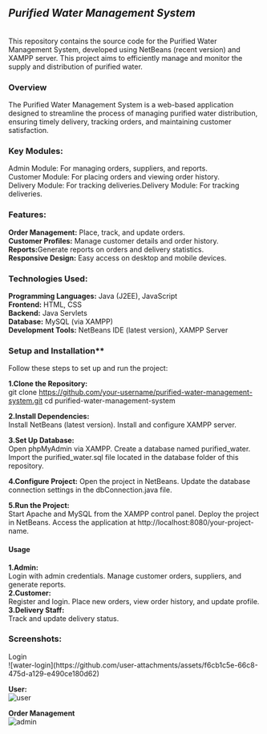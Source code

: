 **<h2><i>Purified Water Management System</i></h2>**<br>
This repository contains the source code for the Purified Water Management System, developed using NetBeans (recent version) and XAMPP server. This project aims to efficiently manage and monitor the supply and distribution of purified water.

<h3>Overview<br></h3>
The Purified Water Management System is a web-based application designed to streamline the process of managing purified water distribution, ensuring timely delivery, tracking orders, and maintaining customer satisfaction.

<h3>Key Modules:<br></h3>
Admin Module: For managing orders, suppliers, and reports.<br>
Customer Module: For placing orders and viewing order history.<br>
Delivery Module: For tracking deliveries.</li>Delivery Module: For tracking deliveries.<br>
<h3>Features:<br></h3>
<b>Order Management:</b> Place, track, and update orders.<br>
<b>Customer Profiles:</b> Manage customer details and order history.<br>
<b>Reports:</b>Generate reports on orders and delivery statistics.<br>
<b>Responsive Design:</b> Easy access on desktop and mobile devices.<br>

<h3>Technologies Used:<br></h3>

**Programming Languages:** Java (J2EE), JavaScript<br></li>
**Frontend:** HTML, CSS<br>
**Backend:** Java Servlets<br>
**Database:** MySQL (via XAMPP)<br>
**Development Tools:** NetBeans IDE (latest version), XAMPP Server<br>

<h3>Setup and Installation**<br></h3>
Follow these steps to set up and run the project:

<b>1.Clone the Repository:</b><br>
git clone https://github.com/your-username/purified-water-management-system.git
cd purified-water-management-system

<b>2.Install Dependencies:</b><br>
Install NetBeans (latest version).
Install and configure XAMPP server.

<b>3.Set Up Database:</b><br>
Open phpMyAdmin via XAMPP.
Create a database named purified_water.
Import the purified_water.sql file located in the database folder of this repository.

<b>4.Configure Project:</b>
Open the project in NetBeans.
Update the database connection settings in the dbConnection.java file.

<b>5.Run the Project:</b><br>
Start Apache and MySQL from the XAMPP control panel.
Deploy the project in NetBeans.
Access the application at http://localhost:8080/your-project-name.

<h4>Usage<br></h4>
<b>1.Admin:<br></b>
Login with admin credentials.
Manage customer orders, suppliers, and generate reports.<br>
<b>2.Customer:</b><br>
Register and login.
Place new orders, view order history, and update profile.<br>
<b>3.Delivery Staff:</b><br>
Track and update delivery status.<br>

<h3>Screenshots:<br></h3>
Login<br>
![water-login](https://github.com/user-attachments/assets/f6cb1c5e-66c8-475d-a129-e490ce180d62)

<b>User:</b><br>
![user](https://github.com/user-attachments/assets/01df2957-16c6-494f-afa3-b2e38ce43e00)


**Order Management**<br>
![admin](https://github.com/user-attachments/assets/b4393c7d-b6fe-41c3-b45a-3177b5b51987)

